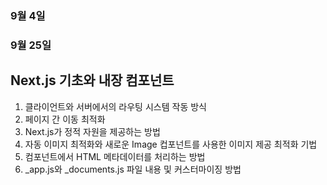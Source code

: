 ### 9월 4일

### 9월 25일

## Next.js 기초와 내장 컴포넌트

1. 클라이언트와 서버에서의 라우팅 시스템 작동 방식
2. 페이지 간 이동 최적화
3. Next.js가 정적 자원을 제공하는 방법
4. 자동 이미지 최적화와 새로운 Image 컵포넌트를 사용한 이미지 제공 최적화 기법
5. 컴포넌트에서 HTML 메타데이터를 처리하는 방법
6. _app.js와 _documents.js 파일 내용 및 커스터마이징 방법